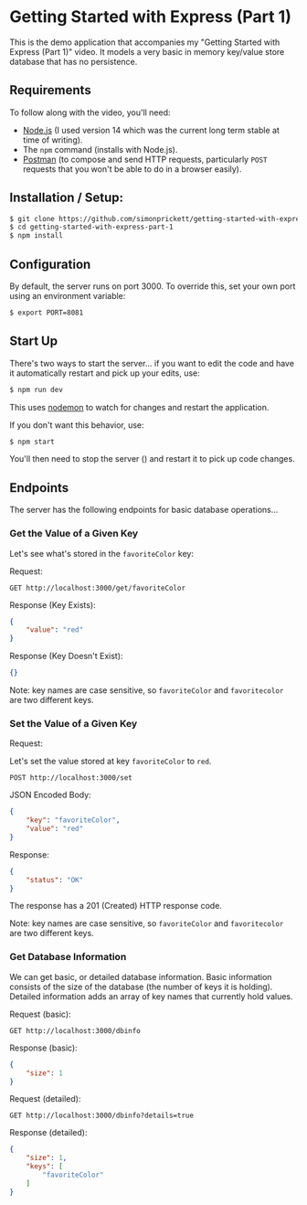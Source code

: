 # Getting Started with Express (Part 1)

This is the demo application that accompanies my "Getting Started with Express (Part 1)" video.  It models a very basic in memory key/value store database that has no persistence.

## Requirements

To follow along with the video, you'll need:

* [Node.js](https://nodejs.org/) (I used version 14 which was the current long term stable at time of writing).
* The `npm` command (installs with Node.js).
* [Postman](https://www.postman.com/) (to compose and send HTTP requests, particularly `POST` requests that you won't be able to do in a browser easily).

## Installation / Setup:

```bash
$ git clone https://github.com/simonprickett/getting-started-with-express-part-1.git
$ cd getting-started-with-express-part-1
$ npm install
```

## Configuration

By default, the server runs on port 3000.  To override this, set your own port using an environment variable:

```bash
$ export PORT=8081
```

## Start Up

There's two ways to start the server... if you want to edit the code and have it automatically restart and pick up your edits, use:

```bash
$ npm run dev
```

This uses [nodemon](https://www.npmjs.com/package/nodemon) to watch for changes and restart the application.

If you don't want this behavior, use:

```bash
$ npm start
```

You'll then need to stop the server () and restart it to pick up code changes.

## Endpoints

The server has the following endpoints for basic database operations...

### Get the Value of a Given Key

Let's see what's stored in the `favoriteColor` key:

Request:

```
GET http://localhost:3000/get/favoriteColor
```

Response (Key Exists):

```json
{
    "value": "red"
}
```

Response (Key Doesn't Exist):

```json
{}
```

Note: key names are case sensitive, so `favoriteColor` and `favoritecolor` are two different keys.

### Set the Value of a Given Key

Request: 

Let's set the value stored at key `favoriteColor` to `red`.

```
POST http://localhost:3000/set
```

JSON Encoded Body:

```json
{
    "key": "favoriteColor",
    "value": "red"
}
```

Response:

```json
{
    "status": "OK"
}
```

The response has a 201 (Created) HTTP response code.

Note: key names are case sensitive, so `favoriteColor` and `favoritecolor` are two different keys.

### Get Database Information

We can get basic, or detailed database information.  Basic information consists of the size of the database (the number of keys it is holding).  Detailed information adds an array of key names that currently hold values.

Request (basic):

```
GET http://localhost:3000/dbinfo
```

Response (basic):

```json
{
    "size": 1
}
```

Request (detailed):

```
GET http://localhost:3000/dbinfo?details=true
```

Response (detailed):

```json
{
    "size": 1,
    "keys": [
        "favoriteColor"
    ]
}
```